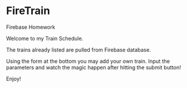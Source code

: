# FireTrain
Firebase Homework


Welcome to my Train Schedule.

The trains already listed are pulled from Firebase database.

Using the form at the bottom you may add your own train.
Input the parameters and watch the magic happen after hitting the submit button!

Enjoy!
